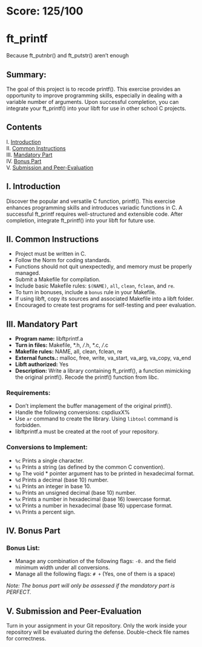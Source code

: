 # Score: 125/100

# ft_printf
Because ft_putnbr() and ft_putstr() aren’t enough

## Summary:
The goal of this project is to recode printf(). This exercise provides an opportunity to improve programming skills, especially in dealing with a variable number of arguments. Upon successful completion, you can integrate your ft_printf() into your libft for use in other school C projects.

## Contents
I. [Introduction](#introduction)  
II. [Common Instructions](#common-instructions)  
III. [Mandatory Part](#mandatory-part)  
IV. [Bonus Part](#bonus-part)  
V. [Submission and Peer-Evaluation](#submission-and-peer-evaluation)

## I. Introduction
Discover the popular and versatile C function, printf(). This exercise enhances programming skills and introduces variadic functions in C. A successful ft_printf requires well-structured and extensible code. After completion, integrate ft_printf() into your libft for future use.

## II. Common Instructions
- Project must be written in C.
- Follow the Norm for coding standards.
- Functions should not quit unexpectedly, and memory must be properly managed.
- Submit a Makefile for compilation.
- Include basic Makefile rules: `$(NAME)`, `all`, `clean`, `fclean`, and `re`.
- To turn in bonuses, include a `bonus` rule in your Makefile.
- If using libft, copy its sources and associated Makefile into a libft folder.
- Encouraged to create test programs for self-testing and peer evaluation.

## III. Mandatory Part
- **Program name:** libftprintf.a
- **Turn in files:** Makefile, *.h, */*.h, *.c, */*.c
- **Makefile rules:** NAME, all, clean, fclean, re
- **External functs.:** malloc, free, write, va_start, va_arg, va_copy, va_end
- **Libft authorized:** Yes
- **Description:** Write a library containing ft_printf(), a function mimicking the original printf(). Recode the printf() function from libc.

### Requirements:
- Don’t implement the buffer management of the original printf().
- Handle the following conversions: cspdiuxX%
- Use `ar` command to create the library. Using `libtool` command is forbidden.
- libftprintf.a must be created at the root of your repository.

### Conversions to Implement:
- `%c` Prints a single character.
- `%s` Prints a string (as defined by the common C convention).
- `%p` The void * pointer argument has to be printed in hexadecimal format.
- `%d` Prints a decimal (base 10) number.
- `%i` Prints an integer in base 10.
- `%u` Prints an unsigned decimal (base 10) number.
- `%x` Prints a number in hexadecimal (base 16) lowercase format.
- `%X` Prints a number in hexadecimal (base 16) uppercase format.
- `%%` Prints a percent sign.

## IV. Bonus Part
### Bonus List:
- Manage any combination of the following flags: `-0.` and the field minimum width under all conversions.
- Manage all the following flags: `# +` (Yes, one of them is a space)

*Note: The bonus part will only be assessed if the mandatory part is PERFECT.*

## V. Submission and Peer-Evaluation
Turn in your assignment in your Git repository. Only the work inside your repository will be evaluated during the defense. Double-check file names for correctness.
